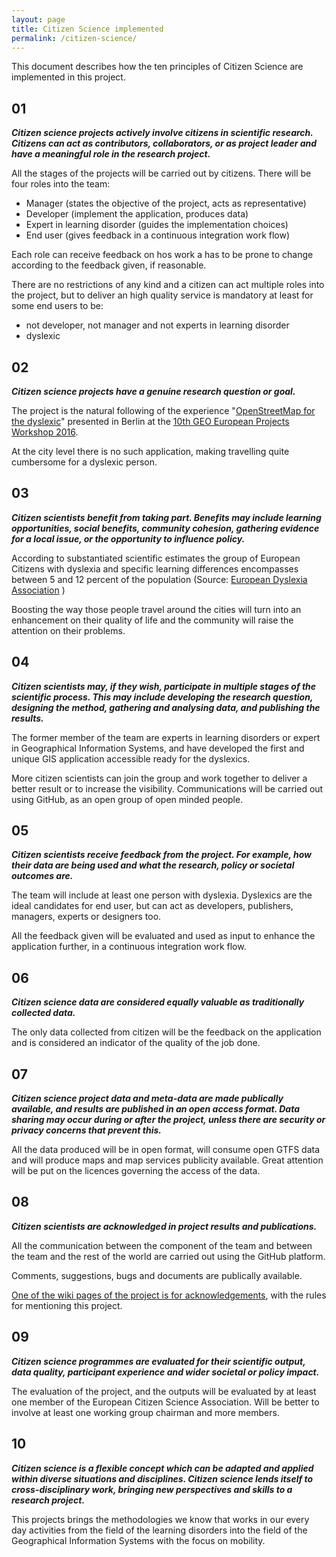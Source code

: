 ```yaml
---
layout: page
title: Citizen Science implemented
permalink: /citizen-science/
---
```


This document describes how the ten principles of Citizen Science are implemented in this project.

## 01

***Citizen science projects actively involve citizens in scientific research. Citizens can act as contributors, collaborators, or as project leader and have a meaningful role in the research project.***

All the stages of the projects will be carried out by citizens. There will be four roles into the team:

* Manager (states the objective of the project, acts as representative)
* Developer (implement the application, produces data)
* Expert in learning disorder (guides the implementation choices)
* End user (gives feedback in a continuous integration work flow)

Each role can receive feedback on hos work a has to be prone to change according to the feedback given, if reasonable.

There are no restrictions of any kind and a citizen can act multiple roles into the project, but to deliver an high quality service is mandatory at least for some end users to be:

* not developer, not manager and not experts in learning disorder
* dyslexic

## 02

***Citizen science projects have a genuine research question or goal.***

The project is the natural following of the experience "[OpenStreetMap for the dyslexic](http://www.osm4dys.org)" presented in Berlin at the [10th GEO European Projects Workshop 2016](https://ec.europa.eu/easme/en/geo-european-projects-workshop-2016).

At the city level there is no such application, making travelling quite cumbersome for a dyslexic person.

## 03

***Citizen scientists benefit from taking part. Benefits may include learning opportunities, social benefits, community cohesion, gathering evidence for a local issue, or the opportunity to influence policy.***

According to substantiated scientific estimates the group of European Citizens with dyslexia and specific learning differences encompasses between 5 and 12 percent of the population (Source: [European Dyslexia Association](http://www.eda-info.eu/dyslexia-in-europe) )

Boosting the way those people travel around the cities will turn into an enhancement on their quality of life and the community will raise the attention on their problems.

## 04

***Citizen scientists may, if they wish, participate in multiple stages of the scientific process. This may include developing the research question, designing the method, gathering and analysing data, and publishing the results.***

The former member of the team are experts in learning disorders or expert in Geographical Information Systems, and have developed the first and unique GIS application accessible ready for the dyslexics.

More citizen scientists can join the group and work together to deliver a better result or to increase the visibility. Communications will be carried out using GitHub, as an open group of open minded people.

## 05

***Citizen scientists receive feedback from the project. For example, how their data are being used and what the research, policy or societal outcomes are.***

The team will include at least one person with dyslexia. Dyslexics are the ideal candidates for end user, but can act as developers, publishers, managers, experts or designers too.

All the feedback given will be evaluated and used as input to enhance the application further, in a continuous integration work flow.

## 06

***Citizen science data are considered equally valuable as traditionally collected data.***

The only data collected from citizen will be the feedback on the application and is considered an indicator of the quality of the job done.

## 07

***Citizen science project data and meta-data are made publically available, and results are published in an open access format. Data sharing may occur during or after the project, unless there are security or privacy concerns that prevent this.***

All the data produced will be in open format, will consume open GTFS data and will produce maps and map services publicity available. Great attention will be put on the licences governing the access of the data.

## 08

***Citizen scientists are acknowledged in project results and publications.***

All the communication between the component of the team and between the team and the rest of the world are carried out using the GitHub platform.

Comments, suggestions, bugs and documents are publically available.

[One of the wiki pages of the project is for acknowledgements](/acknowledgements/), with the rules for mentioning this project.

## 09

***Citizen science programmes are evaluated for their scientific output, data quality, participant experience and wider societal or policy impact.***

The evaluation of the project, and the outputs will be evaluated by at least one member of the European Citizen Science Association.
Will be better to involve at least one working group chairman and more members.

## 10

***Citizen science is a flexible concept which can be adapted and applied within diverse situations and disciplines. Citizen science lends itself to cross-disciplinary work, bringing new perspectives and skills to a research project.***

This projects brings the methodologies we know that works in our every day activities from the field of the learning disorders into the field of the Geographical Information Systems with the focus on mobility.

